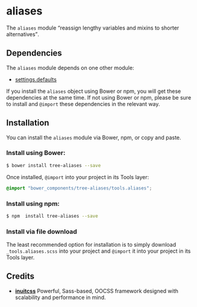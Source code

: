 # aliases

The `aliases` module <q>reassign lengthy variables and mixins to shorter 
alternatives</q>.

## Dependencies

The `aliases` module depends on one other module:

* [settings.defaults](https://github.com/treeframework/settings.defaults)

If you install the `aliases` object using Bower or npm, you will get these 
dependencies at the same time. If not using Bower or npm, please be sure to 
install and `@import` these dependencies in the  relevant way.

## Installation

You can install the `aliases` module via Bower, npm, or copy and paste.

### Install using Bower:

```sh
$ bower install tree-aliases --save
```

Once installed, `@import` into your project in its Tools layer:

```scss
@import "bower_components/tree-aliases/tools.aliases";
```

### Install using npm:

```sh
$ npm  install tree-aliases --save
```

### Install via file download

The least recommended option for installation is to simply download 
`_tools.aliases.scss` into your project and `@import` it into your  project in 
its Tools layer.

## Credits

* **[inuitcss](https://github.com/inuitcss)** Powerful, Sass-based, OOCSS
framework designed with scalability and performance in mind.
